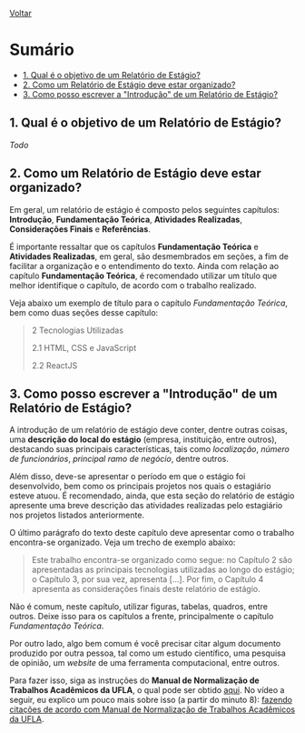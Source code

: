 [Voltar](README.md)

# Sumário  <!-- omit in toc -->
- [1. Qual é o objetivo de um Relatório de Estágio?](#1-qual-é-o-objetivo-de-um-relatório-de-estágio)
- [2. Como um Relatório de Estágio deve estar organizado?](#2-como-um-relatório-de-estágio-deve-estar-organizado)
- [3. Como posso escrever a "Introdução" de um Relatório de Estágio?](#3-como-posso-escrever-a-introdução-de-um-relatório-de-estágio)

## 1. Qual é o objetivo de um Relatório de Estágio?
*Todo*

## 2. Como um Relatório de Estágio deve estar organizado?
Em geral, um relatório de estágio é composto pelos seguintes capítulos: **Introdução**, **Fundamentação Teórica**, **Atividades Realizadas**, **Considerações Finais** e **Referências**. 

É importante ressaltar que os capítulos **Fundamentação Teórica** e **Atividades Realizadas**, em geral, são desmembrados em seções, a fim de facilitar a organização e o entendimento do texto. Ainda com relação ao capítulo **Fundamentação Teórica**, é recomendado utilizar um título que melhor identifique o capítulo, de acordo com o trabalho realizado.

Veja abaixo um exemplo de título para o capítulo *Fundamentação Teórica*, bem como duas seções desse capítulo:

> 2 Tecnologias Utilizadas
> 
> 2.1 HTML, CSS e JavaScript
> 
> 2.2 ReactJS


## 3. Como posso escrever a "Introdução" de um Relatório de Estágio?
A introdução de um relatório de estágio deve conter, dentre outras coisas, uma **descrição do local do estágio** (empresa, instituição, entre outros), destacando suas principais características, tais como *localização*, *número de funcionários*, *principal ramo de negócio*, dentre outros.

Além disso, deve-se apresentar o período em que o estágio foi desenvolvido, bem como os principais projetos nos quais o estagiário esteve atuou. É recomendado, ainda, que esta seção do relatório de estágio apresente uma breve descrição das atividades realizadas pelo estagiário nos projetos listados anteriormente.

O último parágrafo do texto deste capítulo deve apresentar como o trabalho encontra-se organizado. Veja um trecho de exemplo abaixo: 

> Este trabalho encontra-se organizado como segue: no Capítulo 2 são apresentadas as principais tecnologias utilizadas ao longo do estágio; o Capítulo 3, por sua vez, apresenta [...]. Por fim, o Capítulo 4 apresenta as considerações finais deste relatório de estágio.

Não é comum, neste capítulo, utilizar figuras, tabelas, quadros, entre outros. Deixe isso para os capítulos a frente, principalmente o capítulo *Fundamentação Teórica*. 

Por outro lado, algo bem comum é você precisar citar algum documento produzido por outra pessoa, tal como um estudo científico, uma pesquisa de opinião, um *website* de uma ferramenta computacional, entre outros. 

Para fazer isso, siga as instruções do **Manual de Normalização de Trabalhos Acadêmicos da UFLA**, o qual pode ser obtido [aqui](http://repositorio.ufla.br/jspui/handle/1/41282). No vídeo a seguir, eu explico um pouco mais sobre isso (a partir do minuto 8): [fazendo citações de acordo com Manual de Normalização de Trabalhos Acadêmicos da UFLA](https://www.youtube.com/watch?v=KqeUe-H5yGo&t=480s).